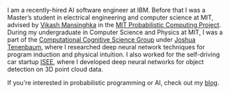 I am a recently-hired AI software engineer at IBM. Before that I was a Master’s student in electrical engineering and computer science at MIT, advised by [Vikash Mansinghka](http://probcomp.csail.mit.edu/principal-investigator/) in the [MIT Probabilistic Computing Project](http://probcomp.csail.mit.edu/). During my undergraduate in Computer Science and Physics at MIT, I was a part of the [Computational Cognitive Science Group](http://cocosci.mit.edu/) under [Joshua Tenenbaum](https://web.mit.edu/cocosci/josh.html), where I researched deep neural network techniques for program induction and physical intuition. I also worked for the self-driving car startup [ISEE](https://www.isee.ai/), where I developed deep neural networks for object detection on 3D point cloud data.

If you're interested in probabilistic programming or AI, check out my [blog](blog).
